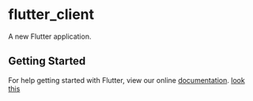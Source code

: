 # flutter_client

A new Flutter application.

## Getting Started

For help getting started with Flutter, view our online
[documentation](https://flutter.io/).
[look this ](https://www.baidu.com/)
